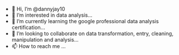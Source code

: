 - 👋 Hi, I’m @dannyjay10
- 👀 I’m interested in data analysis...
- 🌱 I’m currently learning the google professional data analysis certification...
- 💞️ I’m looking to collaborate on data transformation, entry, cleaning, manipulation and analysis...
- 📫 How to reach me ...

<!---
dannyjay10/dannyjay10 is a ✨ special ✨ repository because its `README.md` (this file) appears on your GitHub profile.
You can click the Preview link to take a look at your changes.
--->

